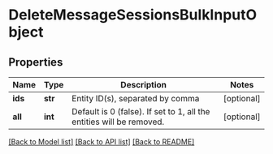 # DeleteMessageSessionsBulkInputObject

## Properties
Name | Type | Description | Notes
------------ | ------------- | ------------- | -------------
**ids** | **str** | Entity ID(s), separated by comma | [optional] 
**all** | **int** | Default is 0 (false). If set to 1, all the entities will be removed. | [optional] 

[[Back to Model list]](../README.md#documentation-for-models) [[Back to API list]](../README.md#documentation-for-api-endpoints) [[Back to README]](../README.md)


